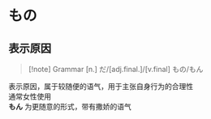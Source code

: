 # もの

## 表示原因

> [!note] Grammar
> [n.] だ/[adj.final.]/[v.final] もの/もん

表示原因，属于较随便的语气，用于主张自身行为的合理性  
通常女性使用  
**もん** 为更随意的形式，带有撒娇的语气  
